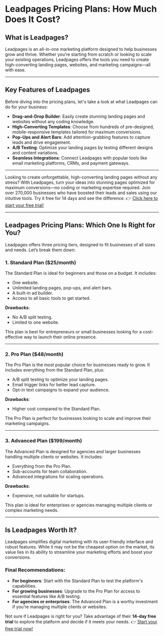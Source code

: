# Leadpages Pricing Plans: How Much Does It Cost?

## What is Leadpages?

Leadpages is an all-in-one marketing platform designed to help businesses grow and thrive. Whether you’re starting from scratch or looking to scale your existing operations, Leadpages offers the tools you need to create high-converting landing pages, websites, and marketing campaigns—all with ease.

---

## Key Features of Leadpages

Before diving into the pricing plans, let's take a look at what Leadpages can do for your business:

- **Drag-and-Drop Builder**: Easily create stunning landing pages and websites without any coding knowledge.
- **High-Converting Templates**: Choose from hundreds of pre-designed, mobile-responsive templates tailored for maximum conversions.
- **Pop-Ups and Alert Bars**: Add attention-grabbing features to capture leads and drive engagement.
- **A/B Testing**: Optimize your landing pages by testing different designs and content variations.
- **Seamless Integrations**: Connect Leadpages with popular tools like email marketing platforms, CRMs, and payment gateways.

---

Looking to create unforgettable, high-converting landing pages without any stress? With Leadpages, turn your ideas into stunning pages optimized for maximum conversions—no coding or marketing expertise required. Join over 270,000 businesses who have boosted their leads and sales using our intuitive tools. Try it free for 14 days and see the difference. 👉 [Click here to start your free trial!](https://bit.ly/LEadPages)

---

## Leadpages Pricing Plans: Which One Is Right for You?

Leadpages offers three pricing tiers, designed to fit businesses of all sizes and needs. Let’s break them down:

### 1. Standard Plan ($25/month)
The Standard Plan is ideal for beginners and those on a budget. It includes:
- One website.
- Unlimited landing pages, pop-ups, and alert bars.
- A built-in ad builder.
- Access to all basic tools to get started.

**Drawbacks**:
- No A/B split testing.
- Limited to one website.

This plan is best for entrepreneurs or small businesses looking for a cost-effective way to launch their online presence.

---

### 2. Pro Plan ($48/month)
The Pro Plan is the most popular choice for businesses ready to grow. It includes everything from the Standard Plan, plus:
- A/B split testing to optimize your landing pages.
- Email trigger links for better lead capture.
- Opt-in text campaigns to expand your audience.

**Drawbacks**:
- Higher cost compared to the Standard Plan.

The Pro Plan is perfect for businesses looking to scale and improve their marketing campaigns.

---

### 3. Advanced Plan ($199/month)
The Advanced Plan is designed for agencies and larger businesses handling multiple clients or websites. It includes:
- Everything from the Pro Plan.
- Sub-accounts for team collaboration.
- Advanced integrations for scaling operations.

**Drawbacks**:
- Expensive, not suitable for startups.

This plan is ideal for enterprises or agencies managing multiple clients or complex marketing needs.

---

## Is Leadpages Worth It?

Leadpages simplifies digital marketing with its user-friendly interface and robust features. While it may not be the cheapest option on the market, its value lies in its ability to streamline your marketing efforts and boost your conversions.

### Final Recommendations:
- **For beginners**: Start with the Standard Plan to test the platform's capabilities.
- **For growing businesses**: Upgrade to the Pro Plan for access to essential features like A/B testing.
- **For agencies or enterprises**: The Advanced Plan is a worthy investment if you’re managing multiple clients or websites.

Not sure if Leadpages is right for you? Take advantage of their **14-day free trial** to explore the platform and decide if it meets your needs. 👉 [Start your free trial now!](https://bit.ly/LEadPages)
